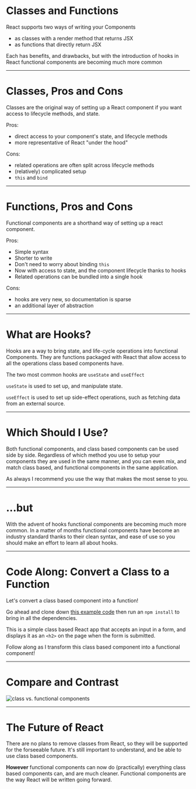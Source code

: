 # Classes and Functions

React supports two ways of writing your Components

- as classes with a render method that returns JSX
- as functions that directly return JSX

Each has benefits, and drawbacks, but with the introduction of hooks in React functional components are becoming much more common

---

# Classes, Pros and Cons

Classes are the original way of setting up a React component if you want access to lifecycle methods, and state.

Pros:
- direct access to your component's state, and lifecycle methods
- more representative of React "under the hood"

Cons:

- related operations are often split across lifecycle methods
- (relatively) complicated setup
- `this` and `bind`

---

# Functions, Pros and Cons

Functional components are a shorthand way of setting up a react component.

Pros:

- Simple syntax
- Shorter to write
- Don't need to worry about binding `this`
- Now with access to state, and the component lifecycle thanks to hooks
- Related operations can be bundled into a single hook

Cons:

- hooks are very new, so documentation is sparse
- an additional layer of abstraction

---

# What are Hooks?

Hooks are a way to bring state, and life-cycle operations into functional Components. They are functions packaged with React that allow access to all the operations class based components have.

The two most common hooks are `useState` and `useEffect`

`useState` is used to set up, and manipulate state.

`useEffect` is used to set up side-effect operations, such as fetching data from an external source.

---

# Which Should I Use?

Both functional components, and class based components can be used side by side. Regardless of which method you use to setup your components they are used in the same manner, and you can even mix, and match class based, and functional components in the same application.

As always I recommend you use the way that makes the most sense to you.

---

# ...but

With the advent of hooks functional components are becoming much more common. In a matter of months functional components have become an industry standard thanks to their clean syntax, and ease of use so you should make an effort to learn all about hooks.

---

# Code Along: Convert a Class to a Function

Let's convert a class based component into a function!

Go ahead and clone down [this example code](https://github.com/Habenzy/class-comp-example) then run an `npm install` to bring in all the dependencies.

This is a simple class based React app that accepts an input in a form, and displays it as an `<h2>` on the page when the form is submitted.

Follow along as I transform this class based component into a functional component!

---

# Compare and Contrast

![class vs. functional components](https://res.cloudinary.com/btvca/image/upload/v1622826629/curriculum/func_v_class_comp_h7omae.png)

---

# The Future of React

There are no plans to remove classes from React, so they will be supported for the forseeable future. It's still important to understand, and be able to use class based components.

**However** functional components can now do (practically) everything class based components can, and are much cleaner. Functional components are the way React will be written going forward.